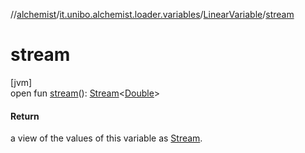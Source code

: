 //[alchemist](../../../index.md)/[it.unibo.alchemist.loader.variables](../index.md)/[LinearVariable](index.md)/[stream](stream.md)

# stream

[jvm]\
open fun [stream](stream.md)(): [Stream](https://docs.oracle.com/javase/8/docs/api/java/util/stream/Stream.html)<[Double](https://docs.oracle.com/javase/8/docs/api/java/lang/Double.html)>

#### Return

a view of the values of this variable as [Stream](https://docs.oracle.com/javase/8/docs/api/java/util/stream/Stream.html).
